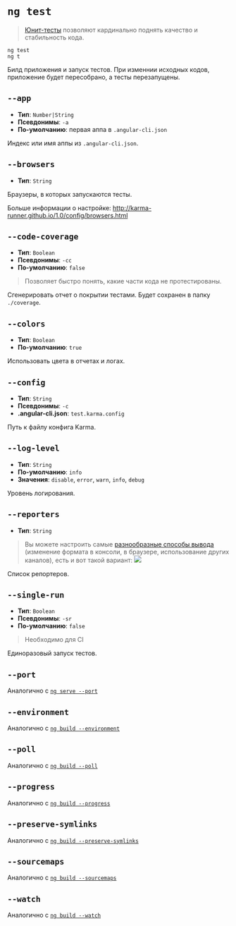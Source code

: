 # `ng test`

> [Юнит-тесты](https://ru.wikipedia.org/wiki/%D0%9C%D0%BE%D0%B4%D1%83%D0%BB%D1%8C%D0%BD%D0%BE%D0%B5_%D1%82%D0%B5%D1%81%D1%82%D0%B8%D1%80%D0%BE%D0%B2%D0%B0%D0%BD%D0%B8%D0%B5) позволяют кардинально поднять качество и стабильность кода.

```
ng test
ng t
```

Билд приложения и запуск тестов. При изменнии исходных кодов, приложение будет пересобрано, а тесты перезапущены.

## `--app`

* **Тип**: `Number|String`
* **Псевдонимы**: `-a`
* **По-умолчанию**: первая аппа в `.angular-cli.json` 

Индекс или имя аппы из `.angular-cli.json`.


## `--browsers`

* **Тип**: `String`

Браузеры, в которых запускаются тесты.

Больше информации о настройке: http://karma-runner.github.io/1.0/config/browsers.html


## `--code-coverage`

* **Тип**: `Boolean`
* **Псевдонимы**: `-cc`
* **По-умолчанию**: `false`

> Позволяет быстро понять, какие части кода не протестированы.

Сгенерировать отчет о покрытии тестами. Будет сохранен в папку `./coverage`.


## `--colors`

* **Тип**: `Boolean`
* **По-умолчанию**: `true`

Использовать цвета в отчетах и логах.


## `--config`

* **Тип**: `String`
* **Псевдонимы**: `-c`
* **.angular-cli.json**: `test.karma.config`

Путь к файлу конфига Karma.


## `--log-level`

* **Тип**: `String`
* **По-умолчанию**: `info`
* **Значения**: `disable`, `error`, `warn`, `info`, `debug`

Уровень логирования.


## `--reporters`

* **Тип**: `String`

> Вы можете настроить самые [разнообразные способы вывода](https://www.npmjs.com/browse/keyword/karma-reporter) (изменение формата в консоли, в браузере, использование других каналов), есть и вот такой вариант: [![](./index/karma-nyan-reporter-error-output.png)](https://www.npmjs.com/package/karma-nyan-reporter)

Список репортеров.


## `--single-run`

* **Тип**: `Boolean`
* **Псевдонимы**: `-sr`
* **По-умолчанию**: `false`

> Необходимо для CI

Единоразовый запуск тестов.


## `--port`

Аналогично с [`ng serve --port`](../command-ng-serve#--port)


## `--environment`

Аналогично с [`ng build --environment`](../command-ng-build#--environment)


## `--poll`

Аналогично с [`ng build --poll`](../command-ng-build#--poll)


## `--progress`

Аналогично с [`ng build --progress`](../command-ng-build#--progress)


## `--preserve-symlinks`

Аналогично с [`ng build --preserve-symlinks`](../command-ng-build#--preserve-symlinks)


## `--sourcemaps`

Аналогично с [`ng build --sourcemaps`](../command-ng-build#--sourcemaps)


## `--watch`

Аналогично с [`ng build --watch`](../command-ng-build#--watch)
